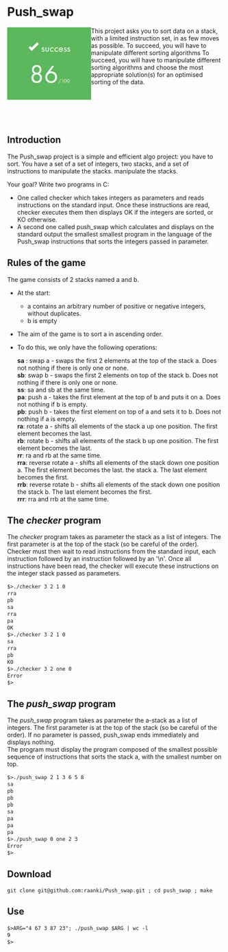 # Push_swap
<p>
  <img src="Score_Push_swap.png" alt="Score Push_swap 86/100" align="left">

This project asks you to sort data on a stack,
with a limited instruction set, in as few moves as possible.
To succeed, you will have to manipulate different sorting algorithms
To succeed, you will have to manipulate different sorting algorithms and choose the most appropriate solution(s) for an optimised sorting of the data.
<br><br>
<br><br>
<br><br>
</p>


## Introduction
The Push_swap project is a simple and efficient algo project: you have to sort. You have a set of
a set of integers, two stacks, and a set of instructions to manipulate the stacks.
manipulate the stacks.

Your goal? Write two programs in C:

- One called checker which takes integers as parameters and reads
instructions on the standard input. Once these instructions are read, checker executes them
then displays OK if the integers are sorted, or KO otherwise.
- A second one called push_swap which calculates and displays on the standard output the smallest
smallest program in the language of the Push_swap instructions that sorts the integers
passed in parameter.

## Rules of the game
The game consists of 2 stacks named a and b.
- At the start:
  * a contains an arbitrary number of positive or negative integers, without duplicates.
  * b is empty
- The aim of the game is to sort a in ascending order.
- To do this, we only have the following operations:

   __sa__ : swap a - swaps the first 2 elements at the top of the stack a. Does not
nothing if there is only one or none.  
   __sb__: swap b - swaps the first 2 elements on top of the stack b. Does not
nothing if there is only one or none.  
   __ss__: sa and sb at the same time.  
   __pa__: push a - takes the first element at the top of b and puts it on a. Does not
nothing if b is empty.  
   __pb__: push b - takes the first element on top of a and sets it to b. Does not
nothing if a is empty.  
   __ra__: rotate a - shifts all elements of the stack a up one position.
The first element becomes the last.  
   __rb__: rotate b - shifts all elements of the stack b up one position.
The first element becomes the last.  
   __rr__: ra and rb at the same time.  
   __rra__: reverse rotate a - shifts all elements of the stack down one position a. The first element becomes the last.
the stack a. The last element becomes the first.  
   __rrb__: reverse rotate b - shifts all elements of the stack down one position
the stack b. The last element becomes the first.  
   __rrr__: rra and rrb at the same time.  
   
## The *checker* program
The *checker* program takes as parameter the stack as a list of integers.
The first parameter is at the top of the stack (so be careful of the order).
Checker must then wait to read instructions from the standard input, each instruction followed by an
instruction followed by an '\n'. Once all instructions have been read, the checker will
execute these instructions on the integer stack passed as parameters.
```
$>./checker 3 2 1 0
rra
pb
sa
rra
pa
OK
$>./checker 3 2 1 0
sa
rra
pb
KO
$>./checker 3 2 one 0
Error
$>
```
## The *push_swap* program
The *push_swap* program takes as parameter the
a-stack as a list of integers. The first parameter is at the top
of the stack (so be careful of the order). If no parameter is passed, push_swap
ends immediately and displays nothing.  
The program must display the program composed of the smallest possible sequence of instructions
that sorts the stack a, with the smallest number on top.
```
$>./push_swap 2 1 3 6 5 8
sa
pb
pb
pb
sa
pa
pa
pa
$>./push_swap 0 one 2 3
Error
$>
```

## Download
```
git clone git@github.com:raanki/Push_swap.git ; cd push_swap ; make
```
## Use
```
$>ARG="4 67 3 87 23"; ./push_swap $ARG | wc -l
9
$>
```
